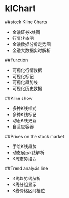 # klChart
##stock Kline Charts
* 金融证券k线图
* 行情状态图
* 金融数据分析走势图
* 金融大数据实时解析

##Function 
* 可视化行情数据
* 可视化标记
* 可视化趋势线
* 可视化历史数据

##Kline show
* 多种K线样式
* 多种K线标记
* 动态K线更新
* 自适应容器

##Prices on the stock market
* 手绘K线趋势
* 动态展示k线解析
* K线态势组合

##Trend analysis line
* K线趋势线解析
* K线分组显示
* K线价格区间档位
